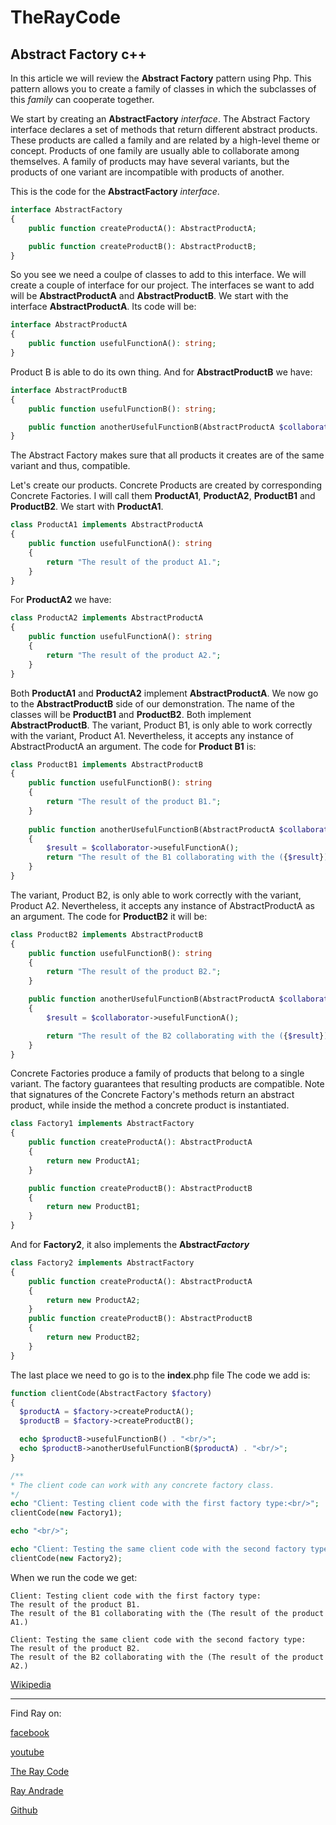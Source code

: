 # TheRayCode
## Abstract Factory c++

In this article we will review the **Abstract Factory** pattern using Php.
This pattern allows you to create a family of classes in which
the subclasses of this *family* can cooperate together.

We start by creating an **AbstractFactory** *interface*.
The Abstract Factory interface declares a set of methods that return
different abstract products. These products are called a family and are
related by a high-level theme or concept. Products of one family are usually
able to collaborate among themselves. A family of products may have several
variants, but the products of one variant are incompatible with products of
another.

This is the code for the **AbstractFactory** *interface*.

```php
interface AbstractFactory
{
    public function createProductA(): AbstractProductA;

    public function createProductB(): AbstractProductB;
}
```
So you see we need a coulpe of classes to add to this interface.
We will create a couple of interface for our project.
The interfaces se want to add will be **AbstractProductA** and **AbstractProductB**.
We start with the interface **AbstractProductA**.
Its code will be:
```php
interface AbstractProductA
{
    public function usefulFunctionA(): string;
}
```

Product B is able to do its own thing.
And for **AbstractProductB** we have:
```php
interface AbstractProductB
{
    public function usefulFunctionB(): string;

    public function anotherUsefulFunctionB(AbstractProductA $collaborator): string;
}
```
The Abstract Factory makes sure that all products it creates are of the same variant and thus, compatible.

Let's create our products.
Concrete Products are created by corresponding Concrete Factories.
I will call them **ProductA1**, **ProductA2**, **ProductB1** and **ProductB2**.
We start with **ProductA1**.
```php
class ProductA1 implements AbstractProductA
{
    public function usefulFunctionA(): string
    {
        return "The result of the product A1.";
    }
}

```
For **ProductA2** we have:
```php
class ProductA2 implements AbstractProductA
{
    public function usefulFunctionA(): string
    {
        return "The result of the product A2.";
    }
}
```
Both **ProductA1** and **ProductA2** implement **AbstractProductA**.
We now go to the **AbstractProductB** side of our demonstration.
The name of the classes will be **ProductB1** and **ProductB2**.
Both implement **AbstractProductB**.
The variant, Product B1, is only able to work correctly with the variant, Product A1. Nevertheless, it accepts any instance of AbstractProductA an argument.
The code for **Product B1** is:
```php
class ProductB1 implements AbstractProductB
{
    public function usefulFunctionB(): string
    {
        return "The result of the product B1.";
    }
    
    public function anotherUsefulFunctionB(AbstractProductA $collaborator): string
    {
        $result = $collaborator->usefulFunctionA();
        return "The result of the B1 collaborating with the ({$result})";
    }
}
```
The variant, Product B2, is only able to work correctly with the variant, Product A2. Nevertheless, it accepts any instance of AbstractProductA as an argument.
The code for **ProductB2** it will be:
```php
class ProductB2 implements AbstractProductB
{
    public function usefulFunctionB(): string
    {
        return "The result of the product B2.";
    }

    public function anotherUsefulFunctionB(AbstractProductA $collaborator): string
    {
        $result = $collaborator->usefulFunctionA();

        return "The result of the B2 collaborating with the ({$result})";
    }
}
```
Concrete Factories produce a family of products that belong to a single variant. 
The factory guarantees that resulting products are compatible. 
Note that signatures of the Concrete Factory's methods return an abstract product, while inside the method a concrete product is instantiated.

```php
class Factory1 implements AbstractFactory
{
    public function createProductA(): AbstractProductA
    {
        return new ProductA1;
    }

    public function createProductB(): AbstractProductB
    {
        return new ProductB1;
    }
}
```

And for **Factory2**, it also implements the **Abstract*Factory***
```php
class Factory2 implements AbstractFactory
{
    public function createProductA(): AbstractProductA
    {
        return new ProductA2;
    }
    public function createProductB(): AbstractProductB
    {
        return new ProductB2;
    }
}
```
The last place we need to go is to the **index**.php file
The code we add is:
```php
function clientCode(AbstractFactory $factory)
{
  $productA = $factory->createProductA();
  $productB = $factory->createProductB();

  echo $productB->usefulFunctionB() . "<br/>";
  echo $productB->anotherUsefulFunctionB($productA) . "<br/>";
}

/**
* The client code can work with any concrete factory class.
*/
echo "Client: Testing client code with the first factory type:<br/>";
clientCode(new Factory1);

echo "<br/>";

echo "Client: Testing the same client code with the second factory type:<br/>";
clientCode(new Factory2);
```
When we run the code we get:

```
Client: Testing client code with the first factory type:
The result of the product B1.
The result of the B1 collaborating with the (The result of the product A1.)

Client: Testing the same client code with the second factory type:
The result of the product B2.
The result of the B2 collaborating with the (The result of the product A2.)
```


[Wikipedia](https://en.wikipedia.org/wiki/Abstract_factory_pattern)


----------------------------------------------------------------------------------------------------

Find Ray on:

[facebook](https://www.facebook.com/TheRayCode/)

[youtube](https://www.youtube.com/user/AndradeRay/)

[The Ray Code](https://www.RayAndrade.com)

[Ray Andrade](https://www.RayAndrade.org)













































[Github](https://www.TheRayCode.com)
